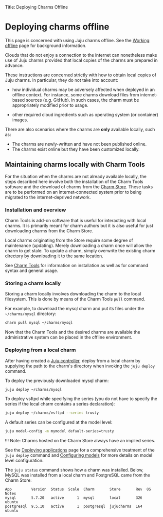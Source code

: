 Title: Deploying Charms Offline

# Deploying charms offline

This page is concerned with using Juju charms offline. See the
[Working offline][charms-offline] page for background information.

Clouds that do not enjoy a connection to the internet can nonetheless make use
of Juju charms provided that local copies of the charms are prepared in
advance.

These instructions are concerned strictly with how to obtain local copies of
Juju charms. In particular, they do not take into account:

 - how individual charms may be adversely affected when deployed in an offline
   context. For instance, some charms download files from internet-based
   sources (e.g. GitHub). In such cases, the charm must be appropriately
   modified prior to usage.

 - other required cloud ingredients such as operating system (or container)
   images.

There are also scenarios where the charms are **only** available locally, such
as:

 - The charms are newly-written and have not been published online.
 - The charms exist online but they have been customized locally.

## Maintaining charms locally with Charm Tools

For the situation when the charms are not already available locally, the steps
described here involve both the installation of the Charm Tools software and
the download of charms from the [Charm Store][charm-store]. These tasks are to
be performed on an internet-connected system prior to being migrated to the
internet-deprived network.

### Installation and overview

Charm Tools is add-on software that is useful for interacting with local
charms. It is primarily meant for charm authors but it is also useful for
just downloading charms from the Charm Store.

Local charms originating from the Store require some degree of maintenance
(updating). Merely downloading a charm once will allow the charm to get stale.
To update a charm, simply overwrite the existing charm directory by downloading
it to the same location.

See [Charm Tools][charm-tools] for information on installation as well as
for command syntax and general usage.

### Storing a charm locally

Storing a charm locally involves downloading the charm to the local filesystem.
This is done by means of the Charm Tools `pull` command.

For example, to download the mysql charm and put its files under the
`~/charms/mysql` directory:

```bash
charm pull mysql ~/charms/mysql
```

Now that the Charm Tools and the desired charms are available the
administrative system can be placed in the offline environment.

### Deploying from a local charm

After having created a [Juju controller][controllers], deploy from a local
charm by supplying the path to the charm's directory when invoking the
`juju deploy` command.

To deploy the previously downloaded mysql charm:

```bash
juju deploy ~/charms/mysql
```

To deploy vsftpd while specifying the series (you do not have to specify the
series if the local charm contains a series declaration):

```bash
juju deploy ~/charms/vsftpd --series trusty
```

A default series can be configured at the model level: 

```bash
juju model-config -m mymodel default-series=trusty
```

!!! Note:
    Charms hosted on the Charm Store always have an implied series. 

See the [Deploying applications][charms-deploying] page for a comprehensive
treatment of the `juju deploy` command and [Configuring models][models-config]
for more details on model level configuration.

The `juju status` command shows how a charm was installed. Below, MySQL was
installed from a local charm and PostgreSQL came from the Charm Store:

```no-highlight
App         Version  Status  Scale  Charm       Store       Rev  OS      Notes
mysql       5.7.20   active      1  mysql       local       326  ubuntu  
postgresql  9.5.10   active      1  postgresql  jujucharms  164  ubuntu  
```


<!-- LINKS -->

[charms-offline]: ./charms-offline.html
[charm-store]: https://jujucharms.com
[charm-tools]: ./tools-charm-tools.html
[charms-deploying]: ./charms-deploying.html
[models-config]: ./models-config.html
[controllers]: ./controllers.html

